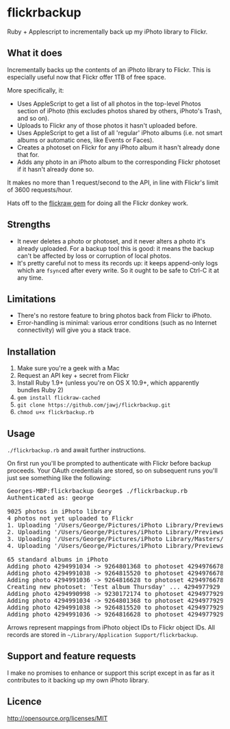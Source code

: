 flickrbackup
============

Ruby + Applescript to incrementally back up my iPhoto library to Flickr.

What it does
------------

Incrementally backs up the contents of an iPhoto library to Flickr. This is especially useful now that Flickr offer 1TB of free space.

More specifically, it:

* Uses AppleScript to get a list of all photos in the top-level Photos section of iPhoto (this excludes photos shared by others, iPhoto's Trash, and so on).
* Uploads to Flickr any of those photos it hasn't uploaded before.
* Uses AppleScript to get a list of all 'regular' iPhoto albums (i.e. not smart albums or automatic ones, like Events or Faces).
* Creates a photoset on Flickr for any iPhoto album it hasn't already done that for.
* Adds any photo in an iPhoto album to the corresponding Flickr photoset if it hasn't already done so.

It makes no more than 1 request/second to the API, in line with Flickr's limit of 3600 requests/hour.

Hats off to the [flickraw gem](https://github.com/hanklords/flickraw) for doing all the Flickr donkey work.

Strengths
---------

* It never deletes a photo or photoset, and it never alters a photo it's already uploaded. For a backup tool this is good: it means the backup can't be affected by loss or corruption of local photos.
* It's pretty careful not to mess its records up: it keeps append-only logs which are `fsync`ed after every write. So it ought to be safe to Ctrl-C it at any time.

Limitations
-----------

* There's no restore feature to bring photos back from Flickr to iPhoto.
* Error-handling is minimal: various error conditions (such as no Internet connectivity) will give you a stack trace.

Installation
------------

1. Make sure you're a geek with a Mac
2. Request an API key + secret from Flickr
3. Install Ruby 1.9+ (unless you're on OS X 10.9+, which apparently bundles Ruby 2)
4. `gem install flickraw-cached`
5. `git clone https://github.com/jawj/flickrbackup.git`
6. `chmod u+x flickrbackup.rb`

Usage
-----

`./flickrbackup.rb` and await further instructions.

On first run you'll be prompted to authenticate with Flickr before backup proceeds. Your OAuth credentials are stored, so on subsequent runs you'll just see something like the following:

<pre>Georges-MBP:flickrbackup George$ ./flickrbackup.rb
Authenticated as: george

9025 photos in iPhoto library
4 photos not yet uploaded to Flickr
1. Uploading '/Users/George/Pictures/iPhoto Library/Previews/2013/07/08/20130708-215354/F6hf3i9DTFq0dXcULUNiQQ/IMG_2948.JPG' ... 4294991038 -> 9264815520
2. Uploading '/Users/George/Pictures/iPhoto Library/Previews/2013/07/08/20130708-215354/p6NrRDroSci6hFvRgyi67A/IMG_2949.JPG' ... 4294991036 -> 9264816628
3. Uploading '/Users/George/Pictures/iPhoto Library/Masters/2013/07/08/20130708-215318/IMG_0018.PNG' ... 4294991024 -> 9264817274
4. Uploading '/Users/George/Pictures/iPhoto Library/Previews/2013/07/09/20130709-205846/xpgCtTqTQ+CkFbO0%5PrVA/IMG_2954.jpg' ... 4294991052 -> 9264818976

65 standard albums in iPhoto
Adding photo 4294991034 -> 9264801368 to photoset 4294976678 -> 72157634473345113 ... done
Adding photo 4294991038 -> 9264815520 to photoset 4294976678 -> 72157634473345113 ... done
Adding photo 4294991036 -> 9264816628 to photoset 4294976678 -> 72157634473345113 ... done
Creating new photoset: 'Test album Thursday' ... 4294977929 -> 72157634599278172
Adding photo 4294990998 -> 9230172174 to photoset 4294977929 -> 72157634599278172 ... done
Adding photo 4294991034 -> 9264801368 to photoset 4294977929 -> 72157634599278172 ... done
Adding photo 4294991038 -> 9264815520 to photoset 4294977929 -> 72157634599278172 ... done
Adding photo 4294991036 -> 9264816628 to photoset 4294977929 -> 72157634599278172 ... done</pre>

Arrows represent mappings from iPhoto object IDs to Flickr object IDs. All records are stored in `~/Library/Application Support/flickrbackup`.

Support and feature requests
----------------------------

I make no promises to enhance or support this script except in as far as it contributes to it backing up my own iPhoto library.

Licence
-------

http://opensource.org/licenses/MIT
